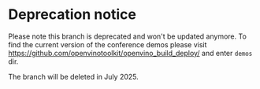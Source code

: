 # Deprecation notice

Please note this branch is deprecated and won't be updated anymore. To find the current version of the conference demos please visit https://github.com/openvinotoolkit/openvino_build_deploy/ and enter `demos` dir.

The branch will be deleted in July 2025.

